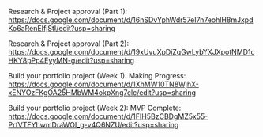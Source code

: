 Research & Project approval (Part 1): https://docs.google.com/document/d/16nSDvYphWdr57eI7n7eohlH8mJxpdKo6aRenEIfjStI/edit?usp=sharing

Research & Project approval (Part 2): https://docs.google.com/document/d/19xUvuXpDiZqGwLybYXJXpotNMD1cHKY8pPp4EyyMN-g/edit?usp=sharing

Build your portfolio project (Week 1): Making Progress: https://docs.google.com/document/d/1XhMW10TN8WjhX-xENYOzFKgOA25HMbWM4okpXng7clc/edit?usp=sharing

Build your portfolio project (Week 2): MVP Complete: https://docs.google.com/document/d/1FIH5BzCBDgMZ5x55-PrfVTFYhwmDraWOI_g-v4Q6NZU/edit?usp=sharing
